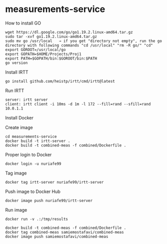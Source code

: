 # measurements-service

How to install GO
```
wget https://dl.google.com/go/go1.19.2.linux-amd64.tar.gz
sudo tar -xvf go1.19.2.linux-amd64.tar.gz
sudo mv go /usr/local   → if you get "directory not empty", run the go directory with following commands "cd /usr/local" "rm -R go/" "cd" 
export GOROOT=/usr/local/go
export GOPATH=$HOME/Projects/Proj1
export PATH=$GOPATH/bin:$GOROOT/bin:$PATH
go version
```

Install IRTT
```
go install github.com/heistp/irtt/cmd/irtt@latest
```
Run IRTT
```
server: irtt server
client: irtt client -i 10ms -d 1m -l 172 --fill=rand --sfill=rand 10.0.1.1
```

Install Docker

Create image
```
cd measurements-service
docker build -t irtt-server .
docker build -t combined-meas -f combined/Dockerfile .
```

Proper login to Docker
```
docker login -u nuriafe99
```
Tag image
```
docker tag irtt-server nuriafe99/irtt-server
```
Push image to Docker Hub
```
docker image push nuriafe99/irtt-server
```
Run image 
```
docker run -v .:/tmp/results
```


```
docker build -t combined-meas -f combined/Dockerfile .
docker tag combined-meas samiemostafavi/combined-meas
docker image push samiemostafavi/combined-meas
```
